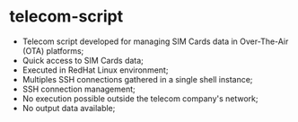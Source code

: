 # telecom-script

- Telecom script developed for managing SIM Cards data in Over-The-Air (OTA) platforms;
- Quick access to SIM Cards data;
- Executed in RedHat Linux environment;
- Multiples SSH connections gathered in a single shell instance;
- SSH connection management;
- No execution possible outside the telecom company's network;
- No output data available;
